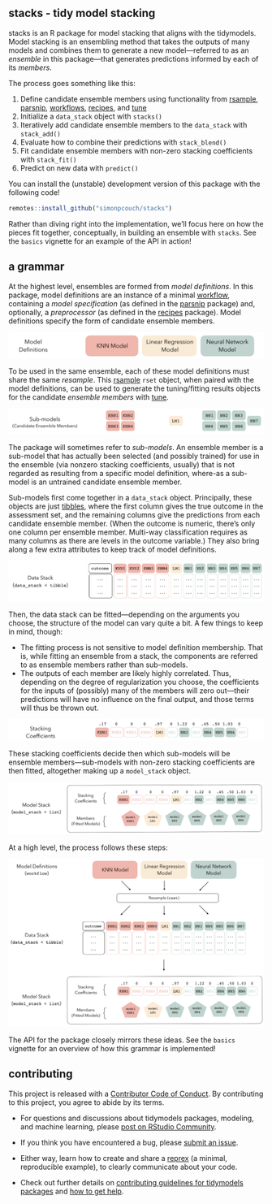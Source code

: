 
<!-- [![Codecov test coverage](https://codecov.io/gh/simonpcouch/stacks/branch/main/graph/badge.svg)](https://codecov.io/gh/simonpcouch/stacks?branch=main)  -->

<!-- [![R build status](https://github.com/simonpcouch/stacks/workflows/R-CMD-check/badge.svg)](https://github.com/simonpcouch/stacks/actions) -->

## stacks - tidy model stacking

stacks is an R package for model stacking that aligns with the
tidymodels. Model stacking is an ensembling method that takes the
outputs of many models and combines them to generate a new
model—referred to as an *ensemble* in this package—that generates
predictions informed by each of its *members*.

The process goes something like this:

1.  Define candidate ensemble members using functionality from
    [rsample](https://rsample.tidymodels.org/),
    [parsnip](https://parsnip.tidymodels.org/),
    [workflows](https://workflows.tidymodels.org/),
    [recipes](https://recipes.tidymodels.org/), and
    [tune](http://tune.tidymodels.org/)
2.  Initialize a `data_stack` object with `stacks()`  
3.  Iteratively add candidate ensemble members to the `data_stack` with
    `stack_add()`  
4.  Evaluate how to combine their predictions with `stack_blend()`  
5.  Fit candidate ensemble members with non-zero stacking coefficients
    with `stack_fit()`  
6.  Predict on new data with `predict()`

You can install the (unstable) development version of this package with
the following code\!

``` r
remotes::install_github("simonpcouch/stacks")
```

Rather than diving right into the implementation, we’ll focus here on
how the pieces fit together, conceptually, in building an ensemble with
`stacks`. See the `basics` vignette for an example of the API in
action\!

## a grammar

At the highest level, ensembles are formed from *model definitions*. In
this package, model definitions are an instance of a minimal
[workflow](https://workflows.tidymodels.org/), containing a *model
specification* (as defined in the
[parsnip](https://parsnip.tidymodels.org/) package) and, optionally, a
*preprocessor* (as defined in the
[recipes](https://recipes.tidymodels.org/) package). Model definitions
specify the form of candidate ensemble members.

![](inst/figs/model_defs.png)

To be used in the same ensemble, each of these model definitions must
share the same *resample*. This
[rsample](https://rsample.tidymodels.org/) `rset` object, when paired
with the model definitions, can be used to generate the tuning/fitting
results objects for the candidate *ensemble members* with
[tune](http://tune.tidymodels.org/).

![](inst/figs/submodels.png)

The package will sometimes refer to *sub-models*. An ensemble member is
a sub-model that has actually been selected (and possibly trained) for
use in the ensemble (via nonzero stacking coefficients, usually) that is
not regarded as resulting from a specific model definition, where-as a
sub-model is an untrained candidate ensemble member.

Sub-models first come together in a `data_stack` object. Principally,
these objects are just [tibbles](https://tibble.tidyverse.org/), where
the first column gives the true outcome in the assessment set, and the
remaining columns give the predictions from each candidate ensemble
member. (When the outcome is numeric, there’s only one column per
ensemble member. Multi-way classification requires as many columns as
there are levels in the outcome variable.) They also bring along a few
extra attributes to keep track of model definitions.

![](inst/figs/data_stack.png)

Then, the data stack can be fitted—depending on the arguments you
choose, the structure of the model can vary quite a bit. A few things to
keep in mind, though:

  - The fitting process is not sensitive to model definition membership.
    That is, while fitting an ensemble from a stack, the components are
    referred to as ensemble members rather than sub-models.  
  - The outputs of each member are likely highly correlated. Thus,
    depending on the degree of regularization you choose, the
    coefficients for the inputs of (possibly) many of the members will
    zero out—their predictions will have no influence on the final
    output, and those terms will thus be thrown out.

![](inst/figs/coefs.png)

These stacking coefficients decide then which sub-models will be
ensemble members—sub-models with non-zero stacking coefficients are then
fitted, altogether making up a `model_stack` object.

![](inst/figs/model_stack.png)

At a high level, the process follows these steps:

![](inst/figs/object_types.png)

The API for the package closely mirrors these ideas. See the `basics`
vignette for an overview of how this grammar is implemented\!

## contributing

This project is released with a [Contributor Code of
Conduct](CODE_OF_CONDUCT.md). By contributing to this project, you agree
to abide by its terms.

  - For questions and discussions about tidymodels packages, modeling,
    and machine learning, please [post on RStudio
    Community](https://rstd.io/tidymodels-community).

  - If you think you have encountered a bug, please [submit an
    issue](https://github.com/tidymodels/stacks/issues).

  - Either way, learn how to create and share a
    [reprex](https://rstd.io/reprex) (a minimal, reproducible example),
    to clearly communicate about your code.

  - Check out further details on [contributing guidelines for tidymodels
    packages](https://www.tidymodels.org/contribute/) and [how to get
    help](https://www.tidymodels.org/help/).
